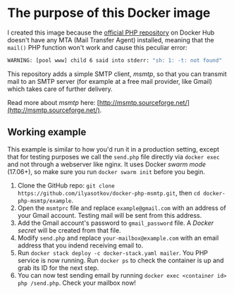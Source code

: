 # The purpose of this Docker image

I created this image because the [official PHP repository](https://hub.docker.com/_/php/) on Docker Hub doesn't have any MTA (Mail Transfer Agent) installed, meaning that the `mail()` PHP function won't work and cause this peculiar error:

```bash
WARNING: [pool www] child 6 said into stderr: "sh: 1: -t: not found"
```

This repository adds a simple SMTP client, *msmtp*, so that you can transmit mail to an SMTP server (for example at a free mail provider, like Gmail) which takes care of further delivery.

Read more about *msmtp* here: [http://msmtp.sourceforge.net/](http://msmtp.sourceforge.net/).

## Working example

This example is similar to how you'd run it in a production setting, except that for testing purposes we call the `send.php` file directly via `docker exec` and not through a webserver like nginx. It uses Docker *swarm mode* (17.06+), so make sure you run `docker swarm init` before you begin.

1. Clone the GitHub repo: `git clone https://github.com/ilyasotkov/docker-php-msmtp.git`, then `cd docker-php-msmtp/example`.
2. Open the `msmtprc` file and replace `example@gmail.com` with an address of your Gmail account. Testing mail will be sent from this address.
3. Add the Gmail account's password to `gmail_password` file. A *Docker secret* will be created from that file.
4. Modify `send.php` and replace `your-mailbox@example.com` with an email address that you indend receiving email to.
5. Run `docker stack deploy -c docker-stack.yaml mailer`. You PHP service is now running. Run `docker ps` to check the container is up and grab its ID for the next step.
6. You can now test sending email by running `docker exec <container id> php /send.php`. Check your mailbox now!
